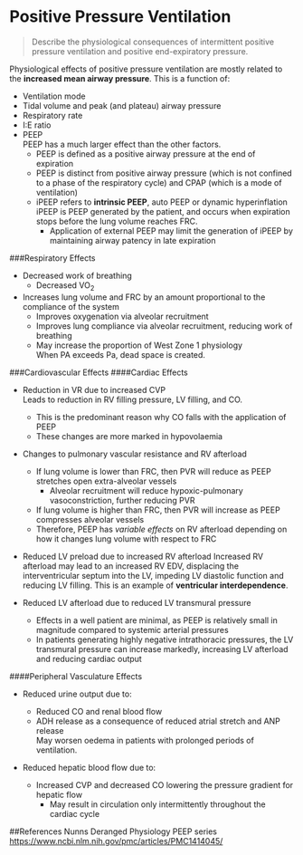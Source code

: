 # Positive Pressure Ventilation
> Describe the physiological consequences of intermittent positive pressure ventilation and positive end-expiratory pressure.

Physiological effects of positive pressure ventilation are mostly related to the **increased mean airway pressure**. This is a function of:
* Ventilation mode
* Tidal volume and peak (and plateau) airway pressure
* Respiratory rate
* I:E ratio
* PEEP  
PEEP has a much larger effect than the other factors.
    * PEEP is defined as a positive airway pressure at the end of expiration
    * PEEP is distinct from positive airway pressure (which is not confined to a phase of the respiratory cycle) and CPAP (which is a mode of ventilation)
    * iPEEP refers to **intrinsic PEEP**, auto PEEP or dynamic hyperinflation  
    iPEEP is PEEP generated by the patient, and occurs when expiration stops before the lung volume reaches FRC.
        * Application of external PEEP may limit the generation of iPEEP by maintaining airway patency in late expiration


###Respiratory Effects
* Decreased work of breathing
    * Decreased VO<sub>2</sub>
* Increases lung volume and FRC by an amount proportional to the compliance of the system
    * Improves oxygenation via alveolar recruitment
    * Improves lung compliance via alveolar recruitment, reducing work of breathing
    * May increase the proportion of West Zone 1 physiology  
    When PA exceeds Pa, dead space is created.

###Cardiovascular Effects
####Cardiac Effects
* Reduction in VR due to increased CVP  
Leads to reduction in RV filling pressure, LV filling, and CO.
    * This is the predominant reason why CO falls with the application of PEEP
    * These changes are more marked in hypovolaemia


* Changes to pulmonary vascular resistance and RV afterload
    * If lung volume is lower than FRC, then PVR will reduce as PEEP stretches open extra-alveolar vessels
        * Alveolar recruitment will reduce hypoxic-pulmonary vasoconstriction, further reducing PVR
    * If lung volume is higher than FRC, then PVR will increase as PEEP compresses alveolar vessels
    * Therefore, PEEP has *variable effects* on RV afterload depending on how it changes lung volume with respect to FRC


* Reduced LV preload due to increased RV afterload
Increased RV afterload may lead to an increased RV EDV, displacing the interventricular septum into the LV, impeding LV diastolic function and reducing LV filling. This is an example of **ventricular interdependence**.


* Reduced LV afterload due to reduced LV transmural pressure  
    * Effects in a well patient are minimal, as PEEP is relatively small in magnitude compared to systemic arterial pressures
    * In patients generating highly negative intrathoracic pressures, the LV transmural pressure can increase markedly, increasing LV afterload and reducing cardiac output

####Peripheral Vasculature Effects
* Reduced urine output due to:
    * Reduced CO and renal blood flow
    * ADH release as a consequence of reduced atrial stretch and ANP release  
    May worsen oedema in patients with prolonged periods of ventilation.


* Reduced hepatic blood flow due to:
    * Increased CVP and decreased CO lowering the pressure gradient for hepatic flow
        * May result in circulation only intermittently throughout the cardiac cycle


##References
Nunns
Deranged Physiology PEEP series
https://www.ncbi.nlm.nih.gov/pmc/articles/PMC1414045/